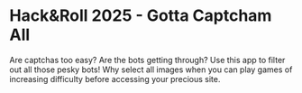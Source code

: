 # Hack&Roll 2025 - Gotta Captcham All

Are captchas too easy? Are the bots getting through? Use this app to filter out all those pesky bots! 
Why select all images when you can play games of increasing difficulty before accessing your precious site.